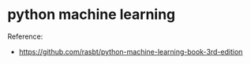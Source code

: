 # python machine learning

Reference:
- https://github.com/rasbt/python-machine-learning-book-3rd-edition